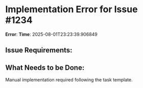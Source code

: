 # Implementation Error for Issue #1234

**Error**: 
**Time**: 2025-08-01T23:23:39.906849

## Issue Requirements:


## What Needs to be Done:
Manual implementation required following the task template.
